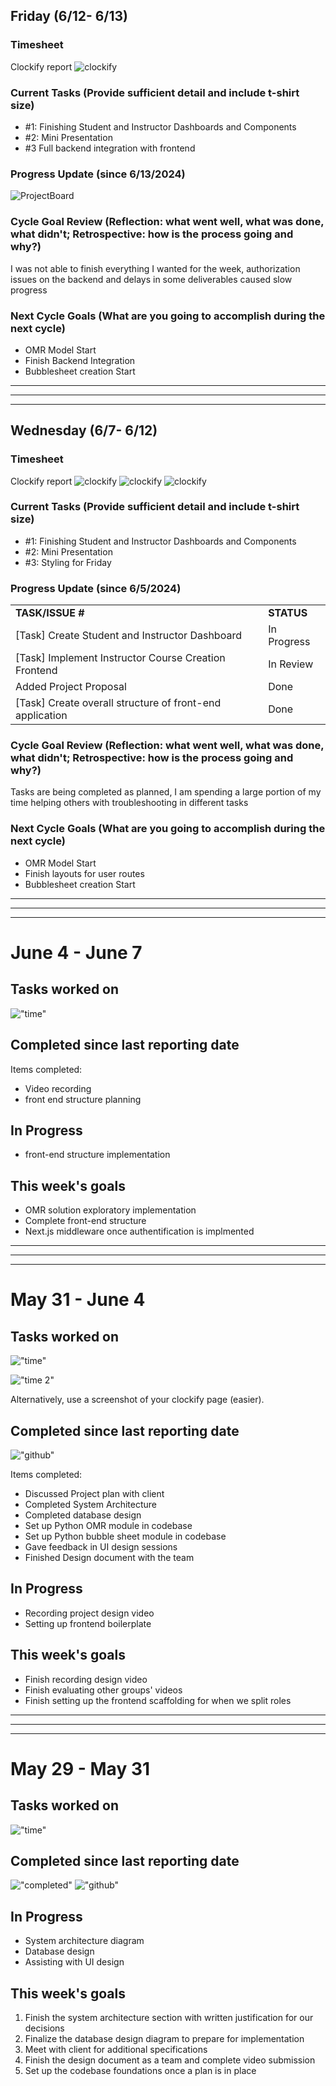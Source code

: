 
## Friday (6/12- 6/13)

### Timesheet
Clockify report
![clockify](clockify.png)

### Current Tasks (Provide sufficient detail and include t-shirt size)
  * #1: Finishing Student and Instructor Dashboards and Components
  * #2: Mini Presentation
  * #3 Full backend integration with frontend

### Progress Update (since 6/13/2024) 
![ProjectBoard](board.png)

### Cycle Goal Review (Reflection: what went well, what was done, what didn't; Retrospective: how is the process going and why?)
I was not able to finish everything I wanted for the week, authorization issues on the backend and delays in some deliverables caused slow progress

### Next Cycle Goals (What are you going to accomplish during the next cycle)
  * OMR Model Start
  * Finish Backend Integration
  * Bubblesheet creation Start

---
---
---

## Wednesday (6/7- 6/12)

### Timesheet
Clockify report
![clockify](06.07_06.12/clockify1.png)
![clockify](06.07_06.12/clockify2.png)
![clockify](06.07_06.12/clockify3.png)


### Current Tasks (Provide sufficient detail and include t-shirt size)
  * #1: Finishing Student and Instructor Dashboards and Components
  * #2: Mini Presentation
  * #3: Styling for Friday

### Progress Update (since 6/5/2024) 
<table>
    <tr>
        <td><strong>TASK/ISSUE #</strong>
        </td>
        <td><strong>STATUS</strong>
        </td>
    </tr>
    <tr>
        <!-- Task/Issue # -->
        <td>[Task] Create Student and Instructor Dashboard
        </td>
        <!-- Status -->
        <td>In Progress
        </td>
    </tr>
    <tr>
        <!-- Task/Issue # -->
        <td>[Task] Implement Instructor Course Creation Frontend
        </td>
        <!-- Status -->
        <td>In Review
        </td>
    </tr>
    <tr>
        <!-- Task/Issue # -->
        <td>Added Project Proposal
        </td>
        <!-- Status -->
        <td>Done
        </td>
    </tr>
     <tr>
        <!-- Task/Issue # -->
        <td>[Task] Create overall structure of front-end application
        </td>
        <!-- Status -->
        <td>Done
        </td>
    </tr>
 
</table>

### Cycle Goal Review (Reflection: what went well, what was done, what didn't; Retrospective: how is the process going and why?)
Tasks are being completed as planned, I am spending a large portion of my time helping others with troubleshooting in different tasks

### Next Cycle Goals (What are you going to accomplish during the next cycle)
  * OMR Model Start
  * Finish layouts for user routes
  * Bubblesheet creation Start


___
___
___

# June 4 - June 7

## Tasks worked on

!["time"](06.04_06.07/time.png)


## Completed since last reporting date

Items completed:
- Video recording
- front end structure planning

## In Progress
- front-end structure implementation

## This week's goals
- OMR solution exploratory implementation
- Complete front-end structure
- Next.js middleware once authentification is implmented

---
---
---

# May 31 - June 4

## Tasks worked on

!["time"](05.31_06.04/time1.png)

!["time 2"](05.31_06.04/time2.png)

Alternatively, use a screenshot of your clockify page (easier).

## Completed since last reporting date

!["github"](05.31_06.04/github.png)

Items completed:
- Discussed Project plan with client
- Completed System Architecture
- Completed database design
- Set up Python OMR module in codebase
- Set up Python bubble sheet module in codebase
- Gave feedback in UI design sessions
- Finished Design document with the team

## In Progress
- Recording project design video
- Setting up frontend boilerplate

## This week's goals
- Finish recording design video
- Finish evaluating other groups' videos
- Finish setting up the frontend scaffolding for when we split roles

---
---
---

# May 29 - May 31

## Tasks worked on

!["time"](05.29_05.31/time.png)

## Completed since last reporting date

!["completed"](05.29_05.31/completed.png)
!["github"](05.29_05.31/github.png)

## In Progress

- System architecture diagram
- Database design
- Assisting with UI design

## This week's goals

1. Finish the system architecture section with written justification for our decisions
2. Finalize the database design diagram to prepare for implementation
3. Meet with client for additional specifications
4. Finish the design document as a team and complete video submission
5. Set up the codebase foundations once a plan is in place
